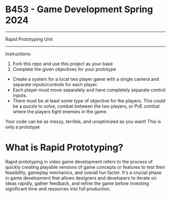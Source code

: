# B453 - Game Development Spring 2024

___________________________________

Rapid Prototyping Unit

___________________________________

Instructions:
1. Fork this repo and use this project as your base
2. Complete the given objectives for your prototype

- Create a system for a local two player game with a single camera and separate inputs/controls for each player.
- Each player must move separately and have completely separate control inputs.
- There must be at least some type of objective for the players. This could be a puzzle to solve, combat between the two players, or PvE combat where the players fight enemies in the game.

Your code can be as messy, terrible, and unoptimized as you want! This is only a prototype

# What is Rapid Prototyping?
Rapid prototyping in video game development refers to the process of quickly creating playable versions of game concepts or features to test their feasibility, gameplay mechanics, and overall fun factor. It's a crucial phase in game development that allows designers and developers to iterate on ideas rapidly, gather feedback, and refine the game before investing significant time and resources into full production.
